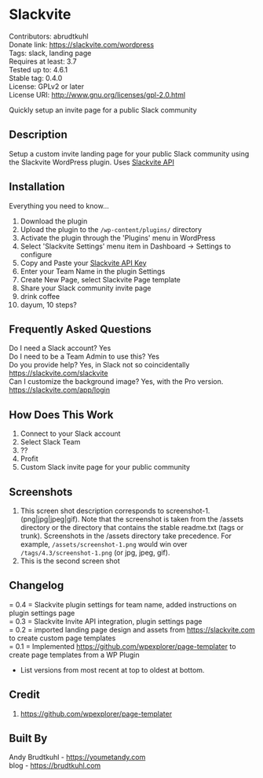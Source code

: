 Slackvite
=============
Contributors: abrudtkuhl  
Donate link: https://slackvite.com/wordpress  
Tags: slack, landing page  
Requires at least: 3.7  
Tested up to: 4.6.1  
Stable tag: 0.4.0  
License: GPLv2 or later  
License URI: http://www.gnu.org/licenses/gpl-2.0.html  

Quickly setup an invite page for a public Slack community  

Description
------

Setup a custom invite landing page for your public Slack community using the Slackvite WordPress plugin. Uses [Slackvite API](https://slackvite.com/?utm_source=github&utm_medium=readme)

Installation
------

Everything you need to know...

1. Download the plugin
2. Upload the plugin to the `/wp-content/plugins/` directory
3. Activate the plugin through the 'Plugins' menu in WordPress
4. Select 'Slackvite Settings' menu item in Dashboard -> Settings to configure
5. Copy and Paste your [Slackvite API Key](https://slackvite.com/app/login)
6. Enter your Team Name in the plugin Settings
7. Create New Page, select Slackvite Page template
8. Share your Slack community invite page
9. drink coffee
10. dayum, 10 steps?

Frequently Asked Questions
------
Do I need a Slack account? Yes  
Do I need to be a Team Admin to use this? Yes  
Do you provide help? Yes, in Slack not so coincidentally https://slackvite.com/slackvite  
Can I customize the background image? Yes, with the Pro version. https://slackvite.com/app/login  

How Does This Work
------
1. Connect to your Slack account
2. Select Slack Team
3. ??
4. Profit
5. Custom Slack invite page for your public community

Screenshots
------

1. This screen shot description corresponds to screenshot-1.(png|jpg|jpeg|gif). Note that the screenshot is taken from
the /assets directory or the directory that contains the stable readme.txt (tags or trunk). Screenshots in the /assets
directory take precedence. For example, `/assets/screenshot-1.png` would win over `/tags/4.3/screenshot-1.png`
(or jpg, jpeg, gif).
2. This is the second screen shot

Changelog
------
= 0.4 = Slackvite plugin settings for team name, added instructions on plugin settings page  
= 0.3 = Slackvite Invite API integration, plugin settings page  
= 0.2 = imported landing page design and assets from https://slackvite.com to create custom page templates  
= 0.1 = Implemented https://github.com/wpexplorer/page-templater to create page templates from a WP Plugin  
* List versions from most recent at top to oldest at bottom.  

Credit
------

1. https://github.com/wpexplorer/page-templater

Built By
------
Andy Brudtkuhl - https://youmetandy.com  
blog - https://brudtkuhl.com

